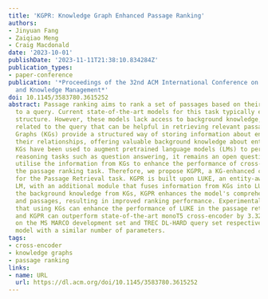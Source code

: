```yaml
---
title: 'KGPR: Knowledge Graph Enhanced Passage Ranking'
authors:
- Jinyuan Fang
- Zaiqiao Meng
- Craig Macdonald
date: '2023-10-01'
publishDate: '2023-11-11T21:38:10.834284Z'
publication_types:
- paper-conference
publication: '*Proceedings of the 32nd ACM International Conference on Information
  and Knowledge Management*'
doi: 10.1145/3583780.3615252
abstract: Passage ranking aims to rank a set of passages based on their relevance
  to a query. Current state-of-the-art models for this task typically employ a cross-encoder
  structure. However, these models lack access to background knowledge, i.e., information
  related to the query that can be helpful in retrieving relevant passages. Knowledge
  Graphs (KGs) provide a structured way of storing information about entities and
  their relationships, offering valuable background knowledge about entities. While
  KGs have been used to augment pretrained language models (LMs) to perform several
  reasoning tasks such as question answering, it remains an open question of how to
  utilise the information from KGs to enhance the performance of cross-encoders on
  the passage ranking task. Therefore, we propose KGPR, a KG-enhanced cross-encoder
  for the Passage Retrieval task. KGPR is built upon LUKE, an entity-aware pretrained
  LM, with an additional module that fuses information from KGs into LUKE. By leveraging
  the background knowledge from KGs, KGPR enhances the model's comprehension of queries
  and passages, resulting in improved ranking performance. Experimental results demonstrate
  that using KGs can enhance the performance of LUKE in the passage retrieval task,
  and KGPR can outperform state-of-the-art monoT5 cross-encoder by 3.32% and 10.77%
  on the MS MARCO development set and TREC DL-HARD query set respectively, using a
  model with a similar number of parameters.
tags:
- cross-encoder
- knowledge graphs
- passage ranking
links:
- name: URL
  url: https://dl.acm.org/doi/10.1145/3583780.3615252
---
```

